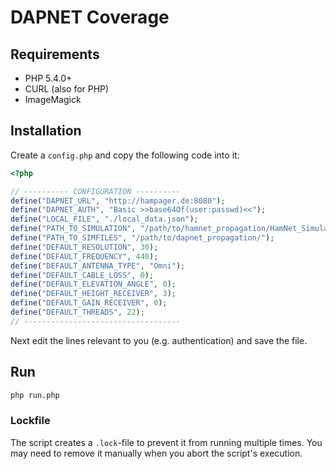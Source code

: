 # DAPNET Coverage

## Requirements
* PHP 5.4.0+
* CURL (also for PHP)
* ImageMagick

## Installation
Create a `config.php` and copy the following code into it:
```php
<?php

// ---------- CONFIGURATION ----------
define("DAPNET_URL", "http://hampager.de:8080");
define("DAPNET_AUTH", "Basic >>base64Of(user:passwd)<<");
define("LOCAL_FILE", "./local_data.json");
define("PATH_TO_SIMULATION", "/path/to/hamnet_propagation/HamNet_Simulation");
define("PATH_TO_SIMFILES", "/path/to/dapnet_propagation/");
define("DEFAULT_RESOLUTION", 30);
define("DEFAULT_FREQUENCY", 440);
define("DEFAULT_ANTENNA_TYPE", "Omni");
define("DEFAULT_CABLE_LOSS", 0);
define("DEFAULT_ELEVATION_ANGLE", 0);
define("DEFAULT_HEIGHT_RECEIVER", 3);
define("DEFAULT_GAIN_RECEIVER", 0);
define("DEFAULT_THREADS", 22);
// -----------------------------------
```

Next edit the lines relevant to you (e.g. authentication) and save the file.

## Run
```bash
php run.php
```

### Lockfile
The script creates a `.lock`-file to prevent it from running multiple times.
You may need to remove it manually when you abort the script's execution.